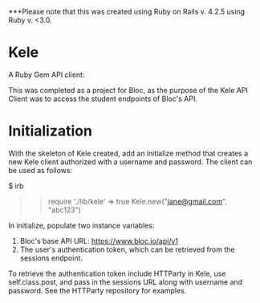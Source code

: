 ***Please note that this was created using Ruby on Rails v. 4.2.5 using Ruby v. <3.0.

# Kele

A Ruby Gem API client:

This was completed as a project for Bloc, as the purpose of the Kele API Client was to access the student endpoints of Bloc's API. 

# Initialization

With the skeleton of Kele created, add an initialize method that creates a new Kele client authorized with a username and password. The client can be used as follows:

$ irb
>> require './lib/kele'
=> true
>> Kele.new("jane@gmail.com", "abc123")

In initialize, populate two instance variables:

  1. Bloc's base API URL: https://www.bloc.io/api/v1
  2. The user's authentication token, which can be retrieved from the sessions endpoint.
  
To retrieve the authentication token include HTTParty in Kele, use  self.class.post, and pass in the sessions URL along with username and password. See the HTTParty repository for examples.





